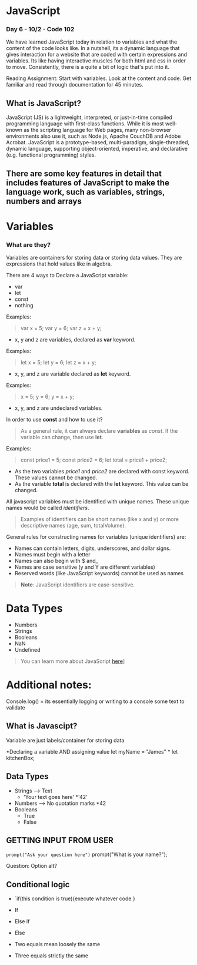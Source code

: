 # JavaScript

### Day 6 - 10/2 - Code 102

We have learned JavaScript today in relation to variables and what the content of the code looks like. In a nutshell, its a dynamic language that gives interaction for a website that are coded with certain expressions and variables. Its like having interactive muscles for both html and css in order to move.  Consistently, there is a quite a bit of logic that's put into it.

Reading Assignment: Start with variables. Look at the content and code. Get familiar and read through documentation for 45 minutes.

## What is JavaScript?

JavaScript (JS) is a lightweight, interpreted, or just-in-time compiled programming language with first-class functions. While it is most well-known as the scripting language for Web pages, many non-browser environments also use it, such as Node.js, Apache CouchDB and Adobe Acrobat. JavaScript is a prototype-based, multi-paradigm, single-threaded, dynamic language, supporting object-oriented, imperative, and declarative (e.g. functional programming) styles.

## There are some key features in detail that includes features of JavaScript to make the language work, such as variables, strings, numbers and arrays

# Variables

### What are they?

Variables are containers for storing data or storing data values. They are expressions that hold values like in algebra.

There are 4 ways to Declare a JavaScript variable:

* var
* let
* const
* nothing

Examples:  
  > var x = 5;
  > var y = 6;
  > var z = x + y;

* x, y and z are variables, declared as **var** keyword.

Examples:
  >let x = 5;
  >let y = 6;
  >let z = x + y;

* x, y, and z are variable declared as **let** keyword.

Examples:
  > x = 5;
  > y = 6;
  > y = x + y;

* x, y, and z are undeclared variables.

In order to use **const** and how to use it?
  >As a general rule, it can always declare **variables** as *const*.
  >If the variable can change, then use **let**.

Examples:
  >const price1 = 5;
  >const price2 = 6;
  >let total = price1 + price2;

* As the two variables *price1* and *price2* are declared with const keyword. These values cannot be changed.
* As the variable **total** is declared with the **let** keyword. This value can be changed.

All javascript variables must be identified with unique names. These unique names would be called *identifiers*.
> Examples of identifiers can be short names (like x and y) or more descriptive names (age, sum, totalVolume).

General rules for constructing names for variables (unique identifiers) are:

* Names can contain letters, digits, underscores, and dollar signs.
* Names must begin with a letter
* Names can also begin with $ and_
* Names are case sensitive (y and Y are different variables)
* Reserved words (like JavaScript keywords) cannot be used as names

> **Note**: JavaScript identifiers are case-sensitive.

# Data Types

* Numbers
* Strings
* Booleans
* NaN
* Undefined

> You can learn more about JavaScript [here](https://developer.mozilla.org/en-US/docs/Web/JavaScript/About_JavaScript)]



# Additional notes:

Console.log() = its essentially logging or writing to a console some text to validate

## What is Javascipt?

Variable are just labels/container for storing data

*Declaring a variable AND assigning value
let myName = "James"
*
let kitchenBox;

## Data Types

* Strings --> Text
  * 'Your text goes here'
  *'42'
* Numbers --> No quotation marks
  *42
* Booleans
  * True
  * False

## GETTING INPUT FROM USER

`prompt("Ask your question here")`
prompt("What is your name?");

Question: Option alt?

## Conditional logic

* `if(this condition is true){execute whatever code }

* If 
* Else if
* Else

* Two equals mean loosely the same
* Three equals strictly the same